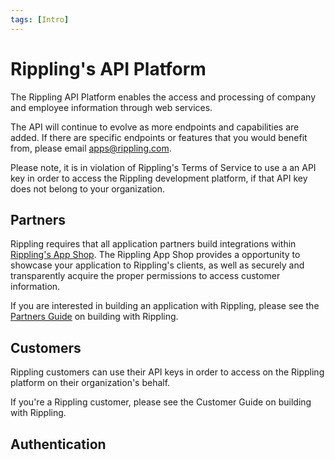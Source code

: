 ```yaml
---
tags: [Intro]
---
```


# Rippling's API Platform

The Rippling API Platform enables the access and processing of company and employee information through web services.

The API will continue to evolve as more endpoints and capabilities are added. If there are specific endpoints or features that you would benefit from, please email apps@rippling.com.

Please note, it is in violation of Rippling's Terms of Service to use a an API key in order to access the Rippling development platform, if that API key does not belong to your organization.

## Partners

Rippling requires that all application partners build integrations within [Rippling's App Shop](rippling.com/app-shop). The Rippling App Shop provides a opportunity to showcase your application to Rippling's clients, as well as securely and transparently acquire the proper permissions to access customer information. 

If you are interested in building an application with Rippling, please see the [Partners Guide](https://rippling.stoplight.io/docs/rippling-api/docs/b-Partners.md) on building with Rippling.


## Customers

Rippling customers can use their API keys in order to access on the Rippling platform on their organization's behalf.

If you're a Rippling customer, please see the Customer Guide on building with Rippling.



## Authentication





